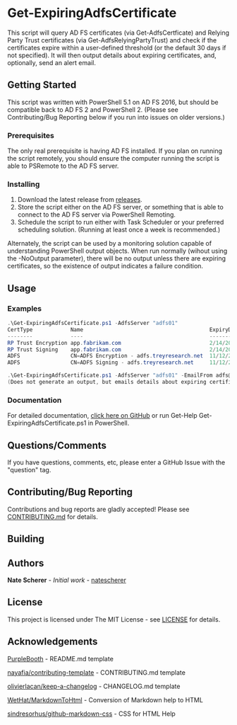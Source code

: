 # Get-ExpiringAdfsCertificate

This script will query AD FS certificates (via Get-AdfsCertficate) and Relying Party Trust certificates (via Get-AdfsRelyingPartyTrust) and check if the certificates expire within a user-defined threshold (or the default 30 days if not specified). It will then output details about expiring certificates, and,  optionally, send an alert email.

## Getting Started

This script was written with PowerShell 5.1 on AD FS 2016, but should be compatible back to AD FS 2 and PowerShell 2. (Please see Contributing/Bug Reporting below if you run into issues on older versions.)

### Prerequisites

The only real prerequisite is having AD FS installed. If you plan on running the script remotely, you should ensure the computer running the script is able to PSRemote to the AD FS server.

### Installing

1. Download the latest release from [releases](../../releases).
1. Store the script either on the AD FS server, or something that is able to connect to the AD FS server via PowerShell Remoting.
1. Schedule the script to run either with Task Scheduler or your preferred scheduling solution. (Running at least once a week is recommended.)

Alternately, the script can be used by a monitoring solution capable of understanding PowerShell output objects. When run normally (wihout using the -NoOutput parameter), there will be no output unless there are expiring certificates, so the existence of output indicates a failure condition.

## Usage

### Examples

```PowerShell
.\Get-ExpiringAdfsCertificate.ps1 -AdfsServer "adfs01"
CertType            Name                                        ExpiryDate
--------            ----                                        ----------
RP Trust Encryption app.fabrikam.com                            2/14/2018 8:31:43 AM
RP Trust Signing    app.fabrikam.com                            2/14/2018 8:31:43 AM
ADFS                CN=ADFS Encryption - adfs.treyresearch.net  11/12/2018 2:15:12 PM
ADFS                CN=ADFS Signing - adfs.treyresearch.net     11/12/2018 2:15:13 PM
```

```PowerShell
.\Get-ExpiringAdfsCertificate.ps1 -AdfsServer "adfs01" -EmailFrom adfs@treyresearch.net -EmailTo noc@treyresearch.net -SmtpServer mail.treyresearch.net -SmtpAuthenticated -NoOutput
(Does not generate an output, but emails details about expiring certificates to noc@treyresearch.net)
```

### Documentation

For detailed documentation, [click here on GitHub][HelpMarkdown]<!--,  see Help.html in a release,--> or run Get-Help Get-ExpiringAdfsCertificate.ps1 in PowerShell.

[HelpMarkdown]: ../v1.1.0/doc/Get-ExpiringAdfsCertificate.md

## Questions/Comments

If you have questions, comments, etc, please enter a GitHub Issue with the "question" tag.

## Contributing/Bug Reporting

Contributions and bug reports are gladly accepted! Please see [CONTRIBUTING.md](CONTRIBUTING.md) for details.

## Building

## Authors

**Nate Scherer** - *Initial work* - [natescherer](https://github.com/natescherer)

## License

This project is licensed under The MIT License - see [LICENSE](LICENSE) for details.

## Acknowledgements

[PurpleBooth](https://gist.github.com/PurpleBooth/109311bb0361f32d87a2) - README.md template

[nayafia/contributing-template](https://github.com/nayafia/contributing-template) - CONTRIBUTING.md template

[olivierlacan/keep-a-changelog](https://github.com/olivierlacan/keep-a-changelog) - CHANGELOG.md template

[WetHat/MarkdownToHtml](https://github.com/WetHat/MarkdownToHtml) - Conversion of Markdown help to HTML

[sindresorhus/github-markdown-css](https://github.com/sindresorhus/github-markdown-css) - CSS for HTML Help
